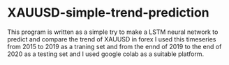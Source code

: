 # XAUUSD-simple-trend-prediction
This program is written as a simple try to make a LSTM neural network to predict and compare the trend of XAUUSD in forex 
I used this timeseries from 2015 to 2019 as a traning set and from the ennd of 2019 to the end of 2020 as a testing set and I used google colab as a suitable platform.

